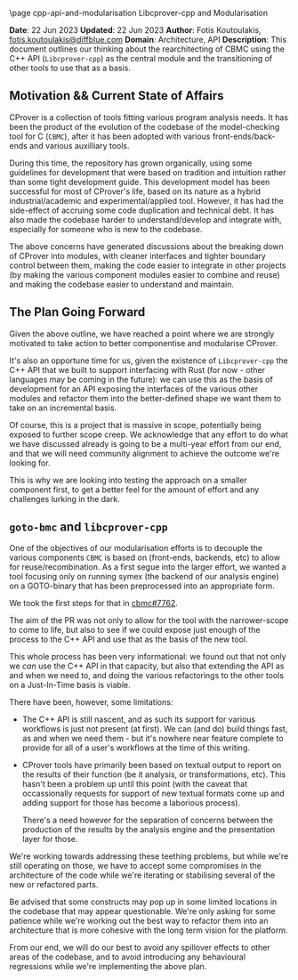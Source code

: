\page cpp-api-and-modularisation Libcprover-cpp and Modularisation

**Date**: 22 Jun 2023
**Updated**: 22 Jun 2023
**Author**: Fotis Koutoulakis, fotis.koutoulakis@diffblue.com
**Domain**: Architecture, API
**Description**: This document outlines our thinking about the rearchitecting of
    CBMC using the C++ API (`Libcprover-cpp`) as the central module and the
    transitioning of other tools to use that as a basis.

## Motivation && Current State of Affairs

CProver is a collection of tools fitting various program analysis needs. It
has been the product of the evolution of the codebase of the model-checking
tool for C (`CBMC`), after it has been adopted with various front-ends/back-ends
and various auxilliary tools.

During this time, the repository has grown organically, using some guidelines
for development that were based on tradition and intuition rather than some
tight development guide. This development model has been successful for most
of CProver's life, based on its nature as a hybrid industrial/academic and
experimental/applied tool. However, it has had the side-effect of accruing
some code duplication and technical debt. It has also made the codebase harder
to understand/develop and integrate with, especially for someone who is new
to the codebase.

The above concerns have generated discussions about the breaking down of
CProver into modules, with cleaner interfaces and tighter boundary control
between them, making the code easier to integrate in other projects (by making
the various component modules easier to combine and reuse) and making the
codebase easier to understand and maintain.

## The Plan Going Forward

Given the above outline, we have reached a point where we are strongly motivated
to take action to better componentise and modularise CProver.

It's also an opportune time for us, given the existence of `Libcprover-cpp`
the C++ API that we built to support interfacing with Rust (for now - other
languages may be coming in the future): we can use this as the basis of
development for an API exposing the interfaces of the various other modules
and refactor them into the better-defined shape we want them to take on
an incremental basis.

Of course, this is a project that is massive in scope, potentially being
exposed to further scope creep. We acknowledge that any effort to do what
we have discussed already is going to be a multi-year effort from our end,
and that we will need community alignment to achieve the outcome we're
looking for.

This is why we are looking into testing the approach on a smaller component
first, to get a better feel for the amount of effort and any challenges
lurking in the dark.

## `goto-bmc` and `libcprover-cpp`

One of the objectives of our modularisation efforts is to decouple the
various components `CBMC` is based on (front-ends, backends, etc) to allow
for reuse/recombination. As a first segue into the larger effort, we wanted
a tool focusing only on running symex (the backend of our analysis engine)
on a GOTO-binary that has been preprocessed into an appropriate form.

We took the first steps for that in [cbmc#7762](https://github.com/diffblue/cbmc/pull/7762).

The aim of the PR was not only to allow for the tool with the narrower-scope
to come to life, but also to see if we could expose just enough of the
process to the C++ API and use that as the basis of the new tool.

This whole process has been very informational: we found out that not only
we *can* use the C++ API in that capacity, but also that extending the API
as and when we need to, and doing the various refactorings to the other tools
on a Just-In-Time basis is viable.

There have been, however, some limitations:

* The C++ API is still nascent, and as such its support for various workflows
  is just not present (at first). We can (and do) build things fast, as and
  when we need them - but it's nowhere near feature complete to provide for
  all of a user's workflows at the time of this writing.

* CProver tools have primarily been based on textual output to report on the
  results of their function (be it analysis, or transformations, etc). This
  hasn't been a problem up until this point (with the caveat that occassionally
  requests for support of new textual formats come up and adding support for
  those has become a laborious process).

  There's a need however for the separation of concerns between the production
  of the results by the analysis engine and the presentation layer for those.

We're working towards addressing these teething problems, but while we're
still operating on those, we have to accept some compromises in the architecture
of the code while we're iterating or stabilising several of the new or
refactored parts.

Be advised that some constructs may pop up in some limited locations
in the codebase that may appear questionable. We're only asking for
some patience while we're working out the best way to refactor them into
an architecture that is more cohesive with the long term vision for the
platform.

From our end, we will do our best to avoid any spillover effects to
other areas of the codebase, and to avoid introducing any behavioural
regressions while we're implementing the above plan.
